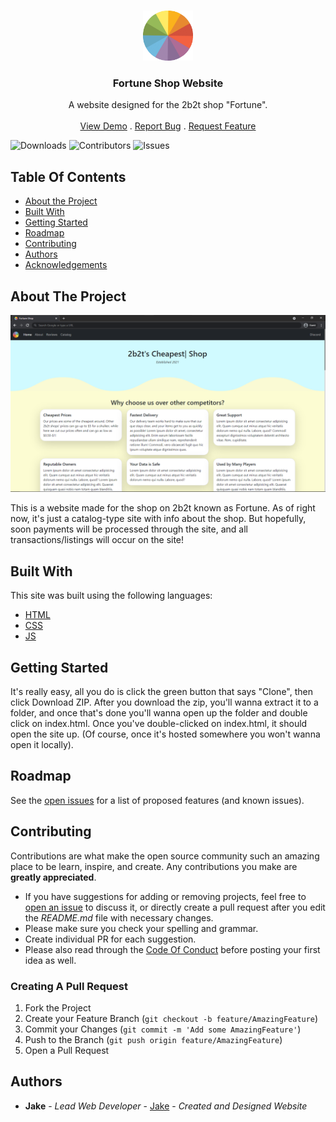 <br/>
<p align="center">
  <a href="https://github.com/JakeJeeperjinks/fortuneshop">
    <img src="imgs/logo.png" alt="Logo" width="80" height="80">
  </a>

  <h3 align="center">Fortune Shop Website</h3>

  <p align="center">
    A website designed for the 2b2t shop "Fortune".
    <br/>
    <br/>
    <a href="https://github.com/JakeJeeperjinks/fortuneshop">View Demo</a>
    .
    <a href="https://github.com/JakeJeeperjinks/fortuneshop/issues">Report Bug</a>
    .
    <a href="https://github.com/JakeJeeperjinks/fortuneshop/issues">Request Feature</a>
  </p>
</p>

![Downloads](https://img.shields.io/github/downloads/JakeJeeperjinks/fortuneshop/total) ![Contributors](https://img.shields.io/github/contributors/JakeJeeperjinks/fortuneshop?color=dark-green) ![Issues](https://img.shields.io/github/issues/JakeJeeperjinks/fortuneshop) 

## Table Of Contents

* [About the Project](#about-the-project)
* [Built With](#built-with)
* [Getting Started](#getting-started)
* [Roadmap](#roadmap)
* [Contributing](#contributing)
* [Authors](#authors)
* [Acknowledgements](#acknowledgements)

## About The Project

![Screen Shot](imgs/screenshot.png)

This is a website made for the shop on 2b2t known as Fortune. As of right now, it's just a catalog-type site with info about the shop. But hopefully, soon payments will be processed through the site, and all transactions/listings will occur on the site!

## Built With

This site was built using the following languages:

* [HTML](https://developer.mozilla.org/en-US/docs/Web/HTML)
* [CSS](https://developer.mozilla.org/en-US/docs/Web/CSS)
* [JS](https://developer.mozilla.org/en-US/docs/Web/javascript)

## Getting Started

It's really easy, all you do is click the green button that says "Clone", then click Download ZIP. After you download the zip, you'll wanna extract it to a folder, and once that's done you'll wanna open up the folder and double click on index.html. Once you've double-clicked on index.html, it should open the site up. (Of course, once it's hosted somewhere you won't wanna open it locally).

## Roadmap

See the [open issues](https://github.com/JakeJeeperjinks/fortuneshop/issues) for a list of proposed features (and known issues).

## Contributing

Contributions are what make the open source community such an amazing place to be learn, inspire, and create. Any contributions you make are **greatly appreciated**.
* If you have suggestions for adding or removing projects, feel free to [open an issue](https://github.com/JakeJeeperjinks/fortuneshop/issues/new) to discuss it, or directly create a pull request after you edit the *README.md* file with necessary changes.
* Please make sure you check your spelling and grammar.
* Create individual PR for each suggestion.
* Please also read through the [Code Of Conduct](https://github.com/JakeJeeperjinks/fortuneshop/blob/main/CODE_OF_CONDUCT.md) before posting your first idea as well.

### Creating A Pull Request

1. Fork the Project
2. Create your Feature Branch (`git checkout -b feature/AmazingFeature`)
3. Commit your Changes (`git commit -m 'Add some AmazingFeature'`)
4. Push to the Branch (`git push origin feature/AmazingFeature`)
5. Open a Pull Request

## Authors

* **Jake** - *Lead Web Developer* - [Jake](https://github.com/JakeJeeperjinks) - *Created and Designed Website*

